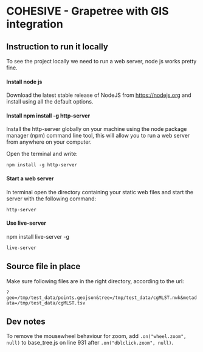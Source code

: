 # COHESIVE - Grapetree with GIS integration

## Instruction to run it locally

To see the project locally we need to run a web server, node js works pretty fine.

#### Install node js

Download the latest stable release of NodeJS from https://nodejs.org and install using all the default options.

#### Install npm install -g http-server

Install the http-server globally on your machine using the node package manager (npm) command line tool, this will allow you to run a web server from anywhere on your computer.

Open the terminal and write:

`npm install -g http-server`

#### Start a web server

In terminal open the directory containing your static web files and start the server with the following command:

`http-server`

#### Use live-server

npm install live-server -g

`live-server`

## Source file in place

Make sure following files are in the right directory, according to the url:

`?geo=/tmp/test_data/points.geojson&tree=/tmp/test_data/cgMLST.nwk&metadata=/tmp/test_data/cgMLST.tsv`

## Dev notes

 To remove the mousewheel behaviour for zoom, add `.on("wheel.zoom", null)` to base_tree.js on line 931 after `.on("dblclick.zoom", null)`. 


